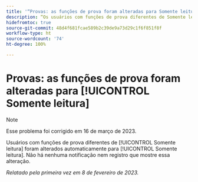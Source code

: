 ```yaml
---
title: '“Provas: as funções de prova foram alteradas para Somente leitura”'
description: “Os usuários com funções de prova diferentes de Somente leitura foram alterados automaticamente para Somente leitura. Não há nenhuma notificação nem registro que mostre essa alteração.”
hidefromtoc: true
source-git-commit: 48d4f681fcae589b2c39de9a73d29c1f6f851f8f
workflow-type: ht
source-wordcount: '74'
ht-degree: 100%

---
```



# Provas: as funções de prova foram alteradas para [!UICONTROL Somente leitura]

>[!NOTE]
>
>Esse problema foi corrigido em 16 de março de 2023.

Usuários com funções de prova diferentes de [!UICONTROL Somente leitura] foram alterados automaticamente para [!UICONTROL Somente leitura]. Não há nenhuma notificação nem registro que mostre essa alteração.

_Relatado pela primeira vez em 8 de fevereiro de 2023._

